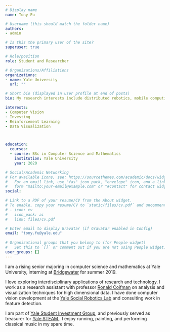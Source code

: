 ```yaml
---
# Display name
name: Tony Fu

# Username (this should match the folder name)
authors:
- admin

# Is this the primary user of the site?
superuser: true

# Role/position
role: Student and Researcher

# Organizations/Affiliations
organizations:
- name: Yale University
  url: ""

# Short bio (displayed in user profile at end of posts)
bio: My research interests include distributed robotics, mobile computing and programmable matter.

interests:
- Computer Vision
- Investing 
- Reinforcement Learning
- Data Visualization



education:
  courses:
  - course: BSc in Computer Science and Mathematics
    institution: Yale University
    year: 2020

# Social/Academic Networking
# For available icons, see: https://sourcethemes.com/academic/docs/widgets/#icons
#   For an email link, use "fas" icon pack, "envelope" icon, and a link in the
#   form "mailto:your-email@example.com" or "#contact" for contact widget.
social:

# Link to a PDF of your resume/CV from the About widget.
# To enable, copy your resume/CV to `static/files/cv.pdf` and uncomment the lines below.  
# - icon: cv
#   icon_pack: ai
#   link: files/cv.pdf

# Enter email to display Gravatar (if Gravatar enabled in Config)
email: "tony.fu@yale.edu"
  
# Organizational groups that you belong to (for People widget)
#   Set this to `[]` or comment out if you are not using People widget.  
user_groups: []
---
```

I am a rising senior majoring in computer science and mathematics at Yale University, interning at <a href="https://www.bridgewater.com/" target="_blank">Bridgewater</a> for summer 2019. 

I love exploring interdisciplinary applications of research and technology. I work as a research assistant with professor <a href="https://en.wikipedia.org/wiki/Ronald_Coifman" target="_blank">Ronald Coifman</a> on analysis and visualization techniques for high dimensional data. I have done computer vision development at the <a href="https://scazlab.yale.edu/" target="_blank">Yale Social Robotics Lab</a> and consulting work in feature detection. 

I am part of <a href="https://ysiginvest.com/" target="_blank">Yale Student Investment Group</a>, and previously served as treasurer for <a href="http://steamwith.us/YaleSTEAM.html" target="_blank">Yale STEAM
</a>. I enjoy running, painting, and performing classical music in my spare time. 


